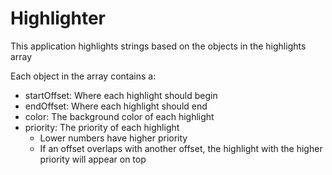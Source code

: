 # Highlighter

This application highlights strings based on the objects in the highlights array

Each object in the array contains a:
 - startOffset: Where each highlight should begin 
 - endOffset: Where each highlight should end
 - color: The background color of each highlight
 - priority: The priority of each highlight
	 - Lower numbers have higher priority
	 - If an offset overlaps with another offset, the highlight with the higher priority will appear on top

 
